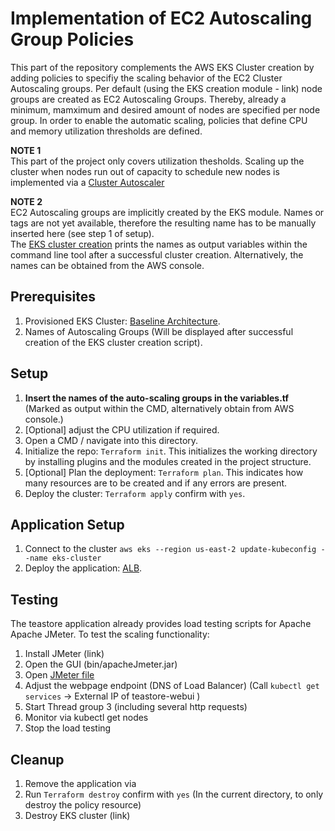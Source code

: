 # Implementation of EC2 Autoscaling Group Policies

This part of the repository complements the AWS EKS Cluster creation by adding policies to specifiy the scaling behavior of the EC2 Cluster Autoscaling groups. Per default (using the EKS creation module - link) node groups are created as EC2 Autoscaling Groups. Thereby, already a minimum, mamximum and desired amount of nodes are specified per node group. In order to enable the automatic scaling, policies that define CPU and memory utilization thresholds are defined. 

**NOTE 1**  
This part of the project only covers utilization thesholds. Scaling up the cluster when nodes run out of capacity to schedule new nodes is implemented via a [Cluster Autoscaler](https://github.com/frankakn/reliability-deployment/tree/main/Deployment/Reliability/Autoscaling/ClusterAutoscaler)

**NOTE 2**   
EC2 Autoscaling groups are implicitly created by the EKS module. Names or tags are not yet available, therefore the resulting name has to be manually inserted here (see step 1 of setup).  
The [EKS cluster creation](https://github.com/frankakn/reliability-deployment/tree/main/Deployment/BaselineArchitecture) prints the names as output variables within the command line tool after a successful cluster creation. Alternatively, the names can be obtained from the AWS console.

## Prerequisites 

1. Provisioned EKS Cluster: [Baseline Architecture](https://github.com/frankakn/reliability-deployment/tree/main/Deployment/BaselineArchitecture).
2. Names of Autoscaling Groups (Will be displayed after successful creation of the EKS cluster creation script).

## Setup

1. **Insert the names of the auto-scaling groups in the variables.tf** (Marked as output within the CMD, alternatively obtain from AWS console.)
2. [Optional] adjust the CPU utilization if required. 
3. Open a CMD / navigate into this directory.
4. Initialize the repo: ``Terraform init``. This initializes the working directory by installing plugins and the modules created in the project structure. 
5. [Optional] Plan the deployment: ``Terraform plan``. This indicates how many resources are to be created and if any errors are present.
6. Deploy the cluster: ``Terraform apply`` confirm with ``yes``. 

## Application Setup

1. Connect to the cluster ``aws eks --region us-east-2 update-kubeconfig --name eks-cluster ``
2. Deploy the application: [ALB](https://github.com/frankakn/reliability-deployment/blob/main/Deployment/BaselineArchitecture/TeaStore/teastore-alb.yaml).

## Testing

The teastore application already provides load testing scripts for Apache Apache JMeter. To test the scaling functionality:
1. Install JMeter (link)
2. Open the GUI (bin/apacheJmeter.jar)
3. Open [JMeter file](https://github.com/frankakn/reliability-deployment/tree/main/Deployment/Reliability/GuardedIngress/JMeter)
4. Adjust the webpage endpoint (DNS of Load Balancer) (Call ``kubectl get services`` -> External IP of teastore-webui )
5. Start Thread group 3 (including several http requests)
6. Monitor via kubectl get nodes
7. Stop the load testing 

## Cleanup

1. Remove the application via 
2. Run ``Terraform destroy`` confirm with ``yes`` (In the current directory, to only destroy the policy resource)
3. Destroy EKS cluster (link)
